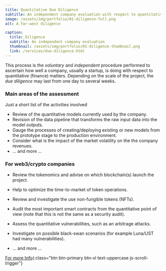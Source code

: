 ```yaml
---
title: Quantitative Due Diligence
subtitle: An independent company evaluation with respect to quantitative (finance) matters.
image: /assets/img/portfolio/01-diligence-full.png
alt: A far-west diligence

caption:
  title: Diligence
  subtitle: An independent company evaluation
  thumbnail: /assets/img/portfolio/01-diligence-thumbnail.png
  link: /services/due-diligence.html
---
```


This process is the *voluntary* and *independent* procedure performed to ascertain how well a company, 
usually a startup, is doing with respect to quantitative (finance) matters. Depending on the scale of the
project, the *due diligence* may last from one day to several weeks.


### Main areas of the assessment

Just a short list of the activities involved

- Review of the quantitative models currently used by the company.
- Revision of the data pipeline that transforms the raw input data into the model outputs. 
- Gauge the processes of creating/deploying existing or new models from the prototype stage to the production environment.
- Consider what is the impact of the market volatility on the the company revenues. 
- ... and more ...



### For web3/crypto companies

- Review the tokenomics and advise on which blockchain(s) launch the project.
- Help to optimize the time-to-market of token operations.
- Review and investigate the use non-fungible tokens (NFTs).
- Audit the most important smart contracts from the quantitative point of view (note that this is not the same as a security audit).

- Assess the quantitative vulnerabilities, such as an arbitrage attacks.
- Investigate on possible black-swan scenarios (for example Luna/UST had many vulnerabilities).
- ... and more ...




[For more Info](/services/due-diligence.html){:class="btn btn-primary btn-xl text-uppercase js-scroll-trigger"}
